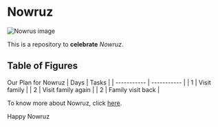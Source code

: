 # Nowruz

![Nowrus image](https://upload.wikimedia.org/wikipedia/commons/5/59/White_house_haft_seen.jpg)

This is a repository to **celebrate** _Nowruz_.

## Table of Figures

Our Plan for Nowruz
| Days      | Tasks |
| ----------- | ----------- |
| 1      | Visit family       |
| 2   | Visit family again        |
| 2   | Family visit back      |


To know more about Nowruz, click [here](https://fa.wikipedia.org/wiki/%D9%86%D9%88%D8%B1%D9%88%D8%B2).


Happy Nowruz
